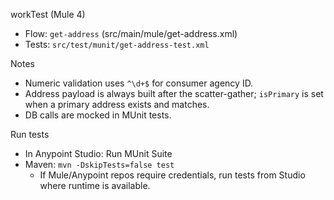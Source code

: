 workTest (Mule 4)

- Flow: `get-address` (src/main/mule/get-address.xml)
- Tests: `src/test/munit/get-address-test.xml`

Notes
- Numeric validation uses `^\d+$` for consumer agency ID.
- Address payload is always built after the scatter-gather; `isPrimary` is set when a primary address exists and matches.
- DB calls are mocked in MUnit tests.

Run tests
- In Anypoint Studio: Run MUnit Suite
- Maven: `mvn -DskipTests=false test`
  - If Mule/Anypoint repos require credentials, run tests from Studio where runtime is available.

